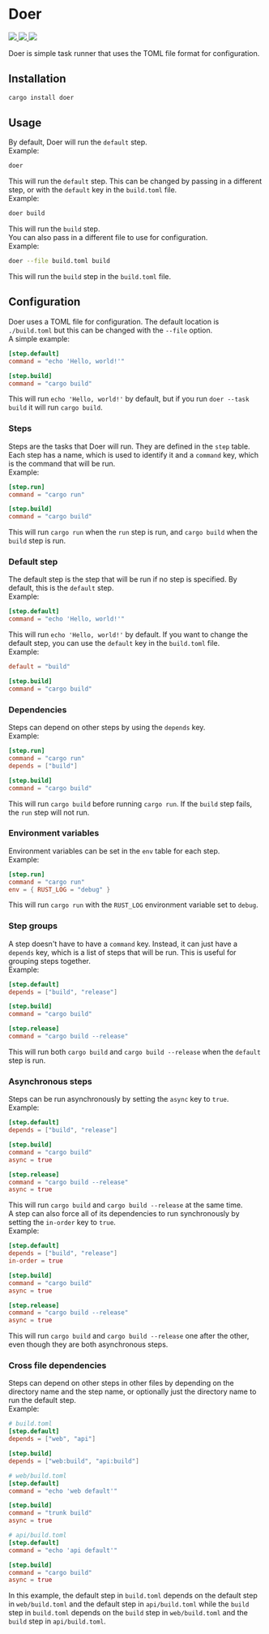 # Doer

<div>
    <!-- Version -->
    <a href="https://crates.io/crates/doer">
        <img src="https://img.shields.io/crates/v/doer?style=for-the-badge"/>
    </a>
    <!-- Downloads -->
    <a href="https://crates.io/crates/doer">
        <img src="https://img.shields.io/crates/d/doer?style=for-the-badge"/>
    </a>
    <!-- build -->
    <a href="https://github.com/obamathellama114/doer">
        <img src="https://img.shields.io/github/actions/workflow/status/obamathellama114/doer/rust.yml?style=for-the-badge"/>
    </a>
</div>

Doer is simple task runner that uses the TOML file format for configuration.

## Installation

```bash
cargo install doer
```

## Usage

By default, Doer will run the `default` step.\
Example:

```bash
doer
```

This will run the `default` step. This can be changed by passing in a different step, or with the `default` key in the `build.toml` file.\
Example:

```bash
doer build
```

This will run the `build` step.\
You can also pass in a different file to use for configuration.\
Example:

```bash
doer --file build.toml build
```

This will run the `build` step in the `build.toml` file.

## Configuration

Doer uses a TOML file for configuration. The default location is `./build.toml` but this can be changed with the `--file` option.\
A simple example:

```toml
[step.default]
command = "echo 'Hello, world!'"

[step.build]
command = "cargo build"
```

This will run `echo 'Hello, world!'` by default, but if you run `doer --task build` it will run `cargo build`.

### Steps

Steps are the tasks that Doer will run. They are defined in the `step` table. Each step has a name, which is used to identify it and a `command` key, which is the command that will be run.\
Example:

```toml
[step.run]
command = "cargo run"

[step.build]
command = "cargo build"
```

This will run `cargo run` when the `run` step is run, and `cargo build` when the `build` step is run.

### Default step

The default step is the step that will be run if no step is specified. By default, this is the `default` step. \
Example:

```toml
[step.default]
command = "echo 'Hello, world!'"
```

This will run `echo 'Hello, world!'` by default. If you want to change the default step, you can use the `default` key in the `build.toml` file.\
Example:

```toml
default = "build"

[step.build]
command = "cargo build"
```

### Dependencies

Steps can depend on other steps by using the `depends` key.\
Example:

```toml
[step.run]
command = "cargo run"
depends = ["build"]

[step.build]
command = "cargo build"
```

This will run `cargo build` before running `cargo run`. If the `build` step fails, the `run` step will not run.

### Environment variables

Environment variables can be set in the `env` table for each step.\
Example:

```toml
[step.run]
command = "cargo run"
env = { RUST_LOG = "debug" }
```

This will run `cargo run` with the `RUST_LOG` environment variable set to `debug`.

### Step groups

A step doesn't have to have a `command` key. Instead, it can just have a `depends` key, which is a list of steps that will be run. This is useful for grouping steps together.\
Example:

```toml
[step.default]
depends = ["build", "release"]

[step.build]
command = "cargo build"

[step.release]
command = "cargo build --release"
```

This will run both `cargo build` and `cargo build --release` when the `default` step is run.

### Asynchronous steps

Steps can be run asynchronously by setting the `async` key to `true`.\
Example:

```toml
[step.default]
depends = ["build", "release"]

[step.build]
command = "cargo build"
async = true

[step.release]
command = "cargo build --release"
async = true
```

This will run `cargo build` and `cargo build --release` at the same time.\
A step can also force all of its dependencies to run synchronously by setting the `in-order` key to `true`.\
Example:

```toml
[step.default]
depends = ["build", "release"]
in-order = true

[step.build]
command = "cargo build"
async = true

[step.release]
command = "cargo build --release"
async = true
```

This will run `cargo build` and `cargo build --release` one after the other, even though they are both asynchronous steps.

### Cross file dependencies

Steps can depend on other steps in other files by depending on the directory name and the step name, or optionally just the directory name to run the default step.\
Example:

```toml
# build.toml
[step.default]
depends = ["web", "api"]

[step.build]
depends = ["web:build", "api:build"]
```

```toml
# web/build.toml
[step.default]
command = "echo 'web default'"

[step.build]
command = "trunk build"
async = true
```

```toml
# api/build.toml
[step.default]
command = "echo 'api default'"

[step.build]
command = "cargo build"
async = true
```

In this example, the default step in `build.toml` depends on the default step in `web/build.toml` and the default step in `api/build.toml` while the `build` step in `build.toml` depends on the `build` step in `web/build.toml` and the `build` step in `api/build.toml`.
